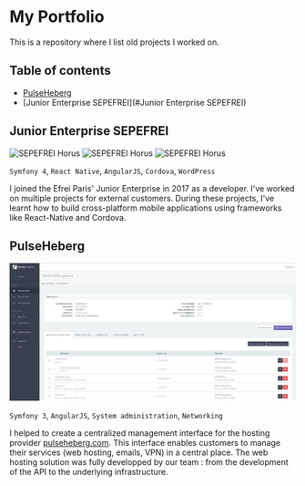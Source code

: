 # My Portfolio

This is a repository where I list old projects I worked on.

## Table of contents

* [PulseHeberg](#pulseheberg)
* [Junior Enterprise SEPEFREI](#Junior Enterprise SEPEFREI)

## Junior Enterprise SEPEFREI

![SEPEFREI Horus](img/zachee.jpg)
![SEPEFREI Horus](img/horus_1.jpg)
![SEPEFREI Horus](img/horus_2.jpg)

`Symfony 4`, `React Native`, `AngularJS`, `Cordova`, `WordPress`

I joined the Efrei Paris' Junior Enterprise in 2017 as a developer. I've worked on multiple projects for external customers.
During these projects, I've learnt how to build cross-platform mobile applications using frameworks like React-Native and Cordova.

## PulseHeberg

![PulseHeberg](img/pulseheberg.jpg)

`Symfony 3`, `AngularJS`, `System administration`, `Networking`

I helped to create a centralized management interface for the hosting provider [pulseheberg.com](https://pulseheberg.com).
This interface enables customers to manage their services (web hosting, emails, VPN) in a central place.
The web hosting solution was fully developped by our team : from the development of the API to the underlying infrastructure.

